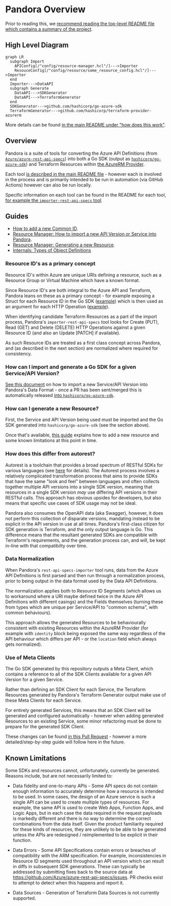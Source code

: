 # Pandora Overview

Prior to reading this, we [recommend reading the top-level README file which contains a summary of the project](../README.md).

## High Level Diagram

```mermaid
graph LR
  subgraph Import
    APIConfig[/"config/resource-manager.hcl"/]--->Importer
    ResouceConfig[/"config/resource/some_resource_config.hcl"/]--->Importer
  end
  Importer--->DataAPI
  subgraph Generate
    DataAPI--->SDKGenerator
    DataAPI--->TerraformGenerator
  end
  SDKGenerator--->github.com/hashicorp/go-azure-sdk
  TerraformGenerator--->github.com/hashicorp/terraform-provider-azurerm
```

More details can be found [in the main README under "how does this work"](https://github.com/hashicorp/pandora#how-does-this-work).

## Overview

Pandora is a suite of tools for converting the Azure API Definitions (from [`Azure/azure-rest-api-specs`](https://github.com/Azure/azure-rest-api-specs)) into both a Go SDK (output as [`hashicorp/go-azure-sdk`](https://github.com/hashicorp/go-azure-sdk)) and Terraform Resources within [the AzureRM Provider](https://github.com/hashicorp/terraform-provider-azurerm).

Each tool [is described in the main README file](https://github.com/hashicorp/pandora) - however each is involved in the process and is primarily intended to be run in automation (via GitHub Actions) however can also be run locally.

Specific information on each tool can be found in the README for each tool, [for example the `importer-rest-api-specs` tool](https://github.com/hashicorp/pandora/tree/main/tools/importer-rest-api-specs).

## Guides

* [How to add a new Common ID](common-ids.md).
* [Resource Manager: How to import a new API Version or Service into Pandora](resource-manager-service-import.md).
* [Resource Manager: Generating a new Resource](resource-manager-generate-new-resource.md).
* [Internals: Types of Object Definitions](internals-object-definition.md)

### Resource ID's as a primary concept

Resource ID's within Azure are unique URIs defining a resource, such as a Resource Group or Virtual Machine which have a known format.

Since Resource ID's are both integral to the Azure API and Terraform, Pandora leans on these as a primary concept - for example exposing a Struct for each Resource ID in the Go SDK ([example](https://github.com/hashicorp/go-azure-sdk/blob/02bf8d8d30faa69d2a9f347e33a751e9d4342b56/resource-manager/compute/2022-03-02/disks/id_disk.go#L12-L29)) which is then used as an argument for each HTTP Operation ([example](https://github.com/hashicorp/go-azure-sdk/blob/02bf8d8d30faa69d2a9f347e33a751e9d4342b56/resource-manager/compute/2022-03-02/disks/method_get_autorest.go#L20)).

When identifying candidate Terraform Resources as a part of the import process, Pandora's `importer-rest-api-specs` tool looks for Create (PUT), Read (GET) and Delete (DELETE) HTTP Operations against a given Resource ID (and also an Update [PATCH] if available).

As such Resource IDs are treated as a first class concept across Pandora, and (as described in the next section) are normalized where required for consistency.

### How can I import and generate a Go SDK for a given Service/API Version?

[See this document](resource-manager-service-import.md) on how to import a new Service/API Version into Pandora's Data Format - once a PR has been sent/merged this is automatically released [into `hashicorp/go-azure-sdk`](https://github.com/hashicorp/go-azure-sdk).

### How can I generate a new Resource?

First, the Service and API Version being used must be imported and the Go SDK generated into `hashicorp/go-azure-sdk` (see the section above).

Once that's available, [this guide](resource-manager-generate-new-resource.md) explains how to add a new resource and some known limitations at this point in time.

### How does this differ from autorest?

Autorest is a toolchain that provides a broad spectrum of RESTful SDKs for various languages (see [here](https://github.com/Azure/autorest/blob/main/docs/introduction.md) for details). The Autorest process involves a relatively complicated transformation process that aims to provide SDKs that have the same "look and feel" between languages and often collects together multiple API versions into a single SDK version, meaning that resources in a single SDK version _may_ use differing API versions in their RESTful calls. This approach has obvious upsides for developers, but also means that specific use cases of SDK usage may not be ideal.

Pandora also consumes the OpenAPI data (aka Swagger), however, it does not perform this collection of disparate versions, mandating instead to be explicit in the API version in use at all times. Pandora's first-class citizen for SDK generation is Terraform, and the only output language is Go. This difference means that the resultant generated SDKs are compatible with Terraform's requirements, and the generation process can, and will, be kept in-line with that compatibilty over time.

### Data Normalization

When Pandora's `rest-api-specs-importer` tool runs, data from the Azure API Definitions is first parsed and then run through a normalization process, prior to being output in the data format used by the Data API Definitions.

The normalization applies both to Resource ID Segments (which allows us to workaround where a URI maybe defined twice in the Azure API Definitions with different casings) and the Fields themselves (turning these from types which are unique per Service/API to "common schema", with common behaviours).

This approach allows the generated Resources to be behaviourally consistent with existing Resources within the AzureRM Provider (for example with `identity` block being exposed the same way regardless of the API behaviour which differs per API - or the `location` field which always gets normalized).

### Use of Meta Clients

The Go SDK generated by this repository outputs a Meta Client, which contains a reference to all of the SDK Clients available for a given API Version for a given Service.

Rather than defining an SDK Client for each Service, the Terraform Resources generated by Pandora's Terraform Generator output make use of these Meta Clients for each Service.

For entirely generated Services, this means that an SDK Client will be generated and configured automatically - however when adding generated Resources to an existing Service, some minor refactoring must be done to prepare for the generated SDK Client.

These changes can be found [in this Pull Request](https://github.com/hashicorp/terraform-provider-azurerm/pull/18633/files#diff-c47c90c4f797ec0d7d497ca95d39073297ddc58f40fb188b6b7ce81e981d4baaR6-R17) - however a more detailed/step-by-step guide will follow here in the future.

## Known Limitations

Some SDKs and resources cannot, unfortunately, currently be generated. Reasons include, but are not necessarily limited to:

* Data fidelity and one-to-many APIs - Some API specs do not contain enough information to accurately determine how a resource is intended to be used.  In some cases, the design of an Azure service is such a single API can be used to create multiple types of resources. For example, the same API is used to create Web Apps, Function Apps, and Logic Apps, but in each case the data required in the request payloads is markedly different and there is no way to determine the correct combinations from the data itself. Given the product familiarity required for these kinds of resources, they are unlikely to be able to be generated unless the APIs are redesigned / reimplemented to be explicit in their function.

* Data Errors - Some API Specifications contain errors or breaches of compatibility with the ARM specification. For example, inconsistencies in Resource ID segments used throughout an API version which can result in diffs in subsequent SDK generations. These can typically be addressed by submitting fixes back to the source data at <https://github.com/Azure/azure-rest-api-specs/issues>. PR checks exist to attempt to detect when this happens and report it.

* Data Sources - Generation of Terraform Data Sources is not currently supported.
